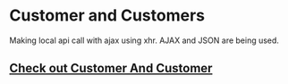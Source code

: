 # Customer and Customers 
Making local api call with ajax using xhr. AJAX and JSON are being used.





## <a href="https://gerardinhoo.github.io/ajax_json/" target="_blank">Check out Customer And Customer</a>












